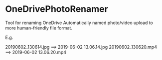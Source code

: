 # OneDrivePhotoRenamer
Tool for renaming OneDrive Automatically named photo/video upload to more human-friendly file format.

E.g. 

20190602_130614.jpg ==> 2019-06-02 13.06.14.jpg
20190602_130620.mp4 ==> 2019-06-02 13.06.20.mp4
